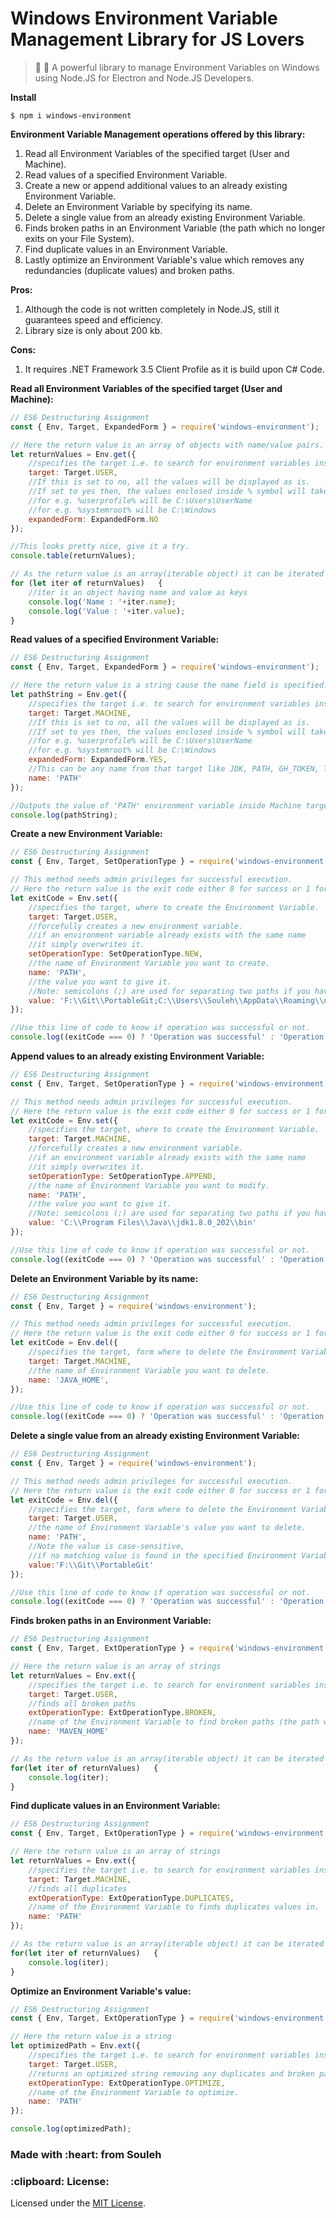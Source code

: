 # Windows Environment Variable Management Library for JS Lovers

> :rocket: :telescope: A powerful library to manage Environment Variables on Windows using Node.JS for Electron and Node.JS Developers.

<strong>Install</strong>
```
$ npm i windows-environment
```

<strong>Environment Variable Management operations offered by this library:</strong>
1) Read all Environment Variables of the specified target (User and Machine).
2) Read values of a specified Environment Variable.
3) Create a new or append additional values to an already existing Environment Variable.
4) Delete an Environment Variable by specifying its name.
5) Delete a single value from an already existing Environment Variable.
6) Finds broken paths in an Environment Variable (the path which no longer exits on your File System).
7) Find duplicate values in an Environment Variable.
8) Lastly optimize an Environment Variable's value which removes any redundancies (duplicate values) and broken paths.

<strong>Pros:</strong>
1) Although the code is not written completely in Node.JS, still it guarantees speed and efficiency.
2) Library size is only about 200 kb.

<strong>Cons:</strong>
1) It requires .NET Framework 3.5 Client Profile as it is build upon C# Code.

<strong>Read all Environment Variables of the specified target (User and Machine):</strong>
```javascript
// ES6 Destructuring Assignment
const { Env, Target, ExpandedForm } = require('windows-environment');

// Here the return value is an array of objects with name/value pairs.
let returnValues = Env.get({
    //specifies the target i.e. to search for environment variables inside user target
    target: Target.USER,
    //If this is set to no, all the values will be displayed as is.
    //If set to yes then, the values enclosed inside % symbol will take its long form
    //for e.g. %userprofile% will be C:\Users\UserName
    //for e.g. %systemroot% will be C:\Windows
    expandedForm: ExpandedForm.NO
});

//This looks pretty nice, give it a try.
console.table(returnValues);

// As the return value is an array(iterable object) it can be iterated using a for...of loop
for (let iter of returnValues)   {
    //iter is an object having name and value as keys
    console.log('Name : '+iter.name);
    console.log('Value : '+iter.value);
}
```

<strong>Read values of a specified Environment Variable:</strong>
```javascript
// ES6 Destructuring Assignment
const { Env, Target, ExpandedForm } = require('windows-environment');

// Here the return value is a string cause the name field is specified.
let pathString = Env.get({
    //specifies the target i.e. to search for environment variables inside machine target
    target: Target.MACHINE,
    //If this is set to no, all the values will be displayed as is.
    //If set to yes then, the values enclosed inside % symbol will take its long form
    //for e.g. %userprofile% will be C:\Users\UserName
    //for e.g. %systemroot% will be C:\Windows
    expandedForm: ExpandedForm.YES,
    //This can be any name from that target like JDK, PATH, GH_TOKEN, TEMP, TMP, etc.
    name: 'PATH'
});

//Outputs the value of 'PATH' environment variable inside Machine target.
console.log(pathString);
```

<strong>Create a new Environment Variable:</strong>
```javascript
// ES6 Destructuring Assignment
const { Env, Target, SetOperationType } = require('windows-environment');

// This method needs admin privileges for successful execution.
// Here the return value is the exit code either 0 for success or 1 for failure.
let exitCode = Env.set({
    //specifies the target, where to create the Environment Variable.
    target: Target.USER,
    //forcefully creates a new environment variable.
    //if an environment variable already exists with the same name
    //it simply overwrites it.
    setOperationType: SetOperationType.NEW,
    //the name of Environment Variable you want to create.
    name: 'PATH',
    //the value you want to give it.
    //Note: semicolons (;) are used for separating two paths if you have only single value then no need to use semicolons.
    value: 'F:\\Git\\PortableGit;C:\\Users\\Souleh\\AppData\\Roaming\\npm;C:\\Program Files (x86)\\Yarn\\bin'
});

//Use this line of code to know if operation was successful or not.
console.log((exitCode === 0) ? 'Operation was successful' : 'Operation failed!!!');
```

<strong>Append values to an already existing Environment Variable:</strong>
```javascript
// ES6 Destructuring Assignment
const { Env, Target, SetOperationType } = require('windows-environment');

// This method needs admin privileges for successful execution.
// Here the return value is the exit code either 0 for success or 1 for failure.
let exitCode = Env.set({
    //specifies the target, where to create the Environment Variable.
    target: Target.MACHINE,
    //forcefully creates a new environment variable.
    //if an environment variable already exists with the same name
    //it simply overwrites it.
    setOperationType: SetOperationType.APPEND,
    //the name of Environment Variable you want to modify.
    name: 'PATH',
    //the value you want to give it.
    //Note: semicolons (;) are used for separating two paths if you have only single value then no need to use semicolons.
    value: 'C:\\Program Files\\Java\\jdk1.8.0_202\\bin'
});

//Use this line of code to know if operation was successful or not.
console.log((exitCode === 0) ? 'Operation was successful' : 'Operation failed!!!');
```

<strong>Delete an Environment Variable by its name:</strong>
```javascript
// ES6 Destructuring Assignment
const { Env, Target } = require('windows-environment');

// This method needs admin privileges for successful execution.
// Here the return value is the exit code either 0 for success or 1 for failure.
let exitCode = Env.del({
    //specifies the target, form where to delete the Environment Variable.
    target: Target.MACHINE,
    //the name of Environment Variable you want to delete.
    name: 'JAVA_HOME',
});

//Use this line of code to know if operation was successful or not.
console.log((exitCode === 0) ? 'Operation was successful' : 'Operation failed!!!');
```

<strong>Delete a single value from an already existing Environment Variable:</strong>
```javascript
// ES6 Destructuring Assignment
const { Env, Target } = require('windows-environment');

// This method needs admin privileges for successful execution.
// Here the return value is the exit code either 0 for success or 1 for failure.
let exitCode = Env.del({
    //specifies the target, form where to delete the Environment Variable.
    target: Target.USER,
    //the name of Environment Variable's value you want to delete.
    name: 'PATH',
    //Note the value is case-sensitive,
    //if no matching value is found in the specified Environment Variable's value nothing will be deleted.
    value:'F:\\Git\\PortableGit'
});

//Use this line of code to know if operation was successful or not.
console.log((exitCode === 0) ? 'Operation was successful' : 'Operation failed!!!');
```

<strong>Finds broken paths in an Environment Variable:</strong>
```javascript
// ES6 Destructuring Assignment
const { Env, Target, ExtOperationType } = require('windows-environment');

// Here the return value is an array of strings
let returnValues = Env.ext({
    //specifies the target i.e. to search for environment variables inside user target
    target: Target.USER,
    //finds all broken paths
    extOperationType: ExtOperationType.BROKEN,
    //name of the Environment Variable to find broken paths (the path which no longer exits on your File System).
    name: 'MAVEN_HOME'
});

// As the return value is an array(iterable object) it can be iterated using a for...of loop
for(let iter of returnValues)   {
    console.log(iter);
}
```

<strong>Find duplicate values in an Environment Variable:</strong>
```javascript
// ES6 Destructuring Assignment
const { Env, Target, ExtOperationType } = require('windows-environment');

// Here the return value is an array of strings
let returnValues = Env.ext({
    //specifies the target i.e. to search for environment variables inside machine target
    target: Target.MACHINE,
    //finds all duplicates
    extOperationType: ExtOperationType.DUPLICATES,
    //name of the Environment Variable to finds duplicates values in.
    name: 'PATH'
});

// As the return value is an array(iterable object) it can be iterated using a for...of loop
for(let iter of returnValues)   {
    console.log(iter);
}
```

<strong>Optimize an Environment Variable's value:</strong>
```javascript
// ES6 Destructuring Assignment
const { Env, Target, ExtOperationType } = require('windows-environment');

// Here the return value is a string
let optimizedPath = Env.ext({
    //specifies the target i.e. to search for environment variables inside user target
    target: Target.USER,
    //returns an optimized string removing any duplicates and broken paths
    extOperationType: ExtOperationType.OPTIMIZE,
    //name of the Environment Variable to optimize.
    name: 'PATH'
});

console.log(optimizedPath);
```

<h3>Made with :heart: from Souleh</h3>

<h3>:clipboard: License: </h3>
Licensed under the <a href="https://github.com/soulehshaikh99/windows-environment/blob/master/LICENSE">MIT License</a>.
